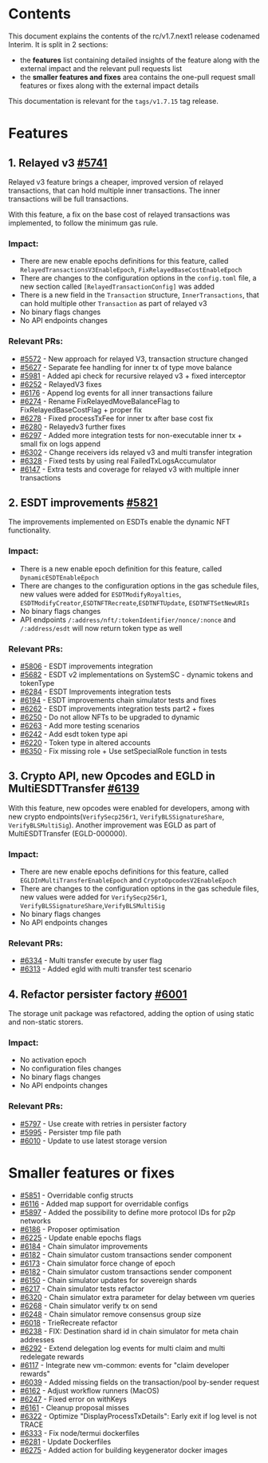 [comment]: <> (tags/v1.7.15)

# Contents

This document explains the contents of the rc/v1.7.next1 release codenamed Interim. It is split in 2 sections:
- the **features** list containing detailed insights of the feature along with the external impact and the relevant
  pull requests list
- the **smaller features and fixes** area contains the one-pull request small features or fixes along with the
  external impact details

This documentation is relevant for the `tags/v1.7.15` tag release.

# Features

## 1. Relayed v3 [#5741](https://github.com/multiversx/mx-chain-go/pull/5741)

Relayed v3 feature brings a cheaper, improved version of relayed transactions, that can hold multiple inner transactions. 
The inner transactions will be full transactions.

With this feature, a fix on the base cost of relayed transactions was implemented, to follow the minimum gas rule.

### Impact:
* There are new enable epochs definitions for this feature, called `RelayedTransactionsV3EnableEpoch`, `FixRelayedBaseCostEnableEpoch`
* There are changes to the configuration options in the `config.toml` file, a new section called `[RelayedTransactionConfig]` was added
* There is a new field in the `Transaction` structure, `InnerTransactions`, that can hold multiple other `Transaction` as part of relayed v3
* No binary flags changes
* No API endpoints changes

### Relevant PRs:
- [#5572](https://github.com/multiversx/mx-chain-go/pull/5572) - New approach for relayed V3, transaction structure changed
- [#5627](https://github.com/multiversx/mx-chain-go/pull/5627) - Separate fee handling for inner tx of type move balance
- [#5981](https://github.com/multiversx/mx-chain-go/pull/5981) - Added api check for recursive relayed v3 + fixed interceptor
- [#6252](https://github.com/multiversx/mx-chain-go/pull/6252) - RelayedV3 fixes
- [#6176](https://github.com/multiversx/mx-chain-go/pull/6176) - Append log events for all inner transactions failure
- [#6274](https://github.com/multiversx/mx-chain-go/pull/6274) - Rename FixRelayedMoveBalanceFlag to FixRelayedBaseCostFlag + proper fix
- [#6278](https://github.com/multiversx/mx-chain-go/pull/6278) - Fixed processTxFee for inner tx after base cost fix
- [#6280](https://github.com/multiversx/mx-chain-go/pull/6280) - Relayedv3 further fixes
- [#6297](https://github.com/multiversx/mx-chain-go/pull/6297) - Added more integration tests for non-executable inner tx + small fix on logs append
- [#6302](https://github.com/multiversx/mx-chain-go/pull/6302) - Change receivers ids relayed v3 and multi transfer integration
- [#6328](https://github.com/multiversx/mx-chain-go/pull/6328) - Fixed tests by using real FailedTxLogsAccumulator
- [#6147](https://github.com/multiversx/mx-chain-go/pull/6147) - Extra tests and coverage for relayed v3 with multiple inner transactions

## 2. ESDT improvements [#5821](https://github.com/multiversx/mx-chain-go/pull/5821)

The improvements implemented on ESDTs enable the dynamic NFT functionality.

### Impact:
* There is a new enable epoch definition for this feature, called `DynamicESDTEnableEpoch`
* There are changes to the configuration options in the gas schedule files, new values were added for `ESDTModifyRoyalties`, `ESDTModifyCreator`,`ESDTNFTRecreate`,`ESDTNFTUpdate`, `ESDTNFTSetNewURIs`
* No binary flags changes
* API endpoints `/:address/nft/:tokenIdentifier/nonce/:nonce` and `/:address/esdt` will now return token type as well

### Relevant PRs:
- [#5806](https://github.com/multiversx/mx-chain-go/pull/5806) - ESDT improvements integration
- [#5682](https://github.com/multiversx/mx-chain-go/pull/5682) - ESDT v2 implementations on SystemSC - dynamic tokens and tokenType
- [#6284](https://github.com/multiversx/mx-chain-go/pull/6284) - ESDT Improvements integration tests
- [#6194](https://github.com/multiversx/mx-chain-go/pull/6194) - ESDT improvements chain simulator tests and fixes
- [#6262](https://github.com/multiversx/mx-chain-go/pull/6262) - ESDT improvements integration tests part2 + fixes
- [#6250](https://github.com/multiversx/mx-chain-go/pull/6250) - Do not allow NFTs to be upgraded to dynamic
- [#6263](https://github.com/multiversx/mx-chain-go/pull/6263) - Add more testing scenarios
- [#6242](https://github.com/multiversx/mx-chain-go/pull/6242) - Add esdt token type api
- [#6220](https://github.com/multiversx/mx-chain-go/pull/6220) - Token type in altered accounts
- [#6350](https://github.com/multiversx/mx-chain-go/pull/6350) - Fix missing role + Use setSpecialRole function in tests

## 3. Crypto API, new Opcodes and EGLD in MultiESDTTransfer [#6139](https://github.com/multiversx/mx-chain-go/pull/6139)

With this feature, new opcodes were enabled for developers, among with new crypto endpoints(`VerifySecp256r1`, `VerifyBLSSignatureShare`, `VerifyBLSMultiSig`).
Another improvement was EGLD as part of MultiESDTTransfer (EGLD-000000).

### Impact:
* There are new enable epochs definitions for this feature, called `EGLDInMultiTransferEnableEpoch` and `CryptoOpcodesV2EnableEpoch`
* There are changes to the configuration options in the gas schedule files, new values were added for `VerifySecp256r1`, `VerifyBLSSignatureShare`,`VerifyBLSMultiSig`
* No binary flags changes
* No API endpoints changes

### Relevant PRs:
- [#6334](https://github.com/multiversx/mx-chain-go/pull/6334) - Multi transfer execute by user flag
- [#6313](https://github.com/multiversx/mx-chain-go/pull/6313) - Added egld with multi transfer test scenario

## 4. Refactor persister factory [#6001](https://github.com/multiversx/mx-chain-go/pull/6001)

The storage unit package was refactored, adding the option of using static and non-static storers.

### Impact:
* No activation epoch
* No configuration files changes
* No binary flags changes
* No API endpoints changes

### Relevant PRs:
- [#5797](https://github.com/multiversx/mx-chain-go/pull/5797) - Use create with retries in persister factory
- [#5995](https://github.com/multiversx/mx-chain-go/pull/5995) - Persister tmp file path
- [#6010](https://github.com/multiversx/mx-chain-go/pull/6010) - Update to use latest storage version

# Smaller features or fixes

- [#5851](https://github.com/multiversx/mx-chain-go/pull/5851) - Overridable config structs
- [#6116](https://github.com/multiversx/mx-chain-go/pull/6116) - Added map support for overridable configs
- [#5897](https://github.com/multiversx/mx-chain-go/pull/5897) - Added the possibility to define more protocol IDs for p2p networks
- [#6186](https://github.com/multiversx/mx-chain-go/pull/6186) - Proposer optimisation
- [#6225](https://github.com/multiversx/mx-chain-go/pull/6225) - Update enable epochs flags
- [#6184](https://github.com/multiversx/mx-chain-go/pull/6184) - Chain simulator improvements
- [#6182](https://github.com/multiversx/mx-chain-go/pull/6182) - Chain simulator custom transactions sender component
- [#6173](https://github.com/multiversx/mx-chain-go/pull/6173) - Chain simulator force change of epoch
- [#6182](https://github.com/multiversx/mx-chain-go/pull/6182) - Chain simulator custom transactions sender component
- [#6150](https://github.com/multiversx/mx-chain-go/pull/6150) - Chain simulator updates for sovereign shards
- [#6217](https://github.com/multiversx/mx-chain-go/pull/6217) - Chain simulator tests refactor
- [#6320](https://github.com/multiversx/mx-chain-go/pull/6320) - Chain simulator extra parameter for delay between vm queries
- [#6268](https://github.com/multiversx/mx-chain-go/pull/6268) - Chain simulator verify tx on send
- [#6248](https://github.com/multiversx/mx-chain-go/pull/6248) - Chain simulator remove consensus group size
- [#6018](https://github.com/multiversx/mx-chain-go/pull/6018) - TrieRecreate refactor
- [#6238](https://github.com/multiversx/mx-chain-go/pull/6238) - FIX: Destination shard id in chain simulator for meta chain addresses
- [#6292](https://github.com/multiversx/mx-chain-go/pull/6292) - Extend delegation log events for multi claim and multi redelegate rewards
- [#6117](https://github.com/multiversx/mx-chain-go/pull/6117) - Integrate new vm-common: events for "claim developer rewards"
- [#6039](https://github.com/multiversx/mx-chain-go/pull/6039) - Added missing fields on the transaction/pool by-sender request
- [#6162](https://github.com/multiversx/mx-chain-go/pull/6162) - Adjust workflow runners (MacOS)
- [#6247](https://github.com/multiversx/mx-chain-go/pull/6247) - Fixed error on withKeys
- [#6161](https://github.com/multiversx/mx-chain-go/pull/6161) - Cleanup proposal misses
- [#6322](https://github.com/multiversx/mx-chain-go/pull/6322) - Optimize "DisplayProcessTxDetails": Early exit if log level is not TRACE
- [#6333](https://github.com/multiversx/mx-chain-go/pull/6333) - Fix node/termui dockerfiles
- [#6281](https://github.com/multiversx/mx-chain-go/pull/6281) - Update Dockerfiles
- [#6275](https://github.com/multiversx/mx-chain-go/pull/6275) - Added action for building keygenerator docker images
